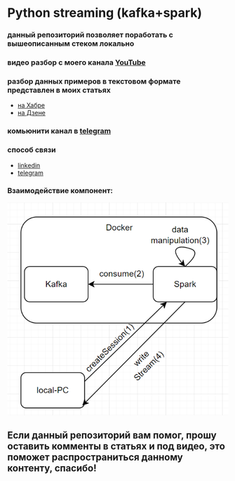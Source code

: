 # Python streaming (kafka+spark)
### данный репозиторий позволяет поработать с вышеописанным стеком локально

### видео разбор с моего канала [YouTube](https://www.youtube.com/watch?v=OWI6nvIMIH4&t=1s)
### разбор данных примеров в текстовом формате представлен в моих статьях 
 - [на Хабре]()
 - [на Дзене]() 

### комьюнити канал в [telegram](https://t.me/boost_for_java)

### способ связи
 - [linkedin](https://www.linkedin.com/in/roman-voronovsky-79b6841b5/)
 - [telegram](https://t.me/v_d_roman)

### Взаимодействие компонент:

![схема взаимодействия для sparkConsumeStreamKafkaWriteToConsole.py](img/schema.png)
## Если данный репозиторий вам помог, прошу оставить комменты в статьях и под видео, это поможет распространиться данному контенту, спасибо!

